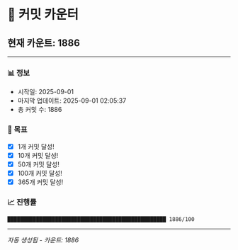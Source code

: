 # 🔢 커밋 카운터

## 현재 카운트: 1886

---

### 📊 정보
- 시작일: 2025-09-01
- 마지막 업데이트: 2025-09-01 02:05:37
- 총 커밋 수: 1886

### 🎯 목표
- [x] 1개 커밋 달성!
- [x] 10개 커밋 달성!
- [x] 50개 커밋 달성!
- [x] 100개 커밋 달성!
- [x] 365개 커밋 달성!

### 📈 진행률
```
██████████████████████████████████████████████████ 1886/100
```

---
*자동 생성됨 - 카운트: 1886*
